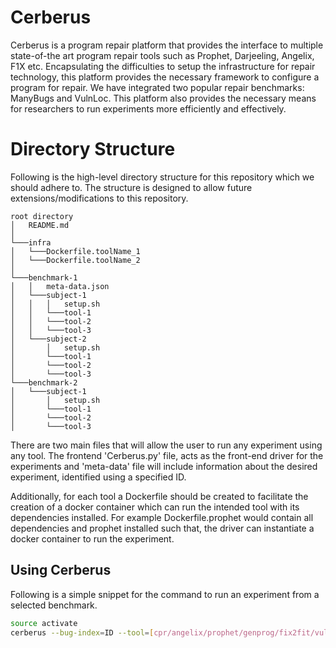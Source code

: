 # Cerberus
Cerberus is a program repair platform that provides the interface to multiple
state-of-the art program repair tools such as Prophet, Darjeeling, Angelix, F1X etc.
Encapsulating the difficulties to setup the infrastructure for repair technology, this platform provides
the necessary framework to configure a program for repair. We have integrated two popular repair
benchmarks: ManyBugs and VulnLoc. This platform also provides the necessary means for researchers to
run experiments more efficiently and effectively.


# Directory Structure
Following is the high-level directory structure for this repository which we should adhere to. The structure
is designed to allow future extensions/modifications to this repository.

```
root directory
│   README.md
│
└───infra
│   └───Dockerfile.toolName_1
│   └───Dockerfile.toolName_2
│
└───benchmark-1
│   │   meta-data.json
│   └───subject-1
│   │   │   setup.sh
│   │   └───tool-1
│   │   └───tool-2
│   │   └───tool-3
│   └───subject-2
│       │   setup.sh
│       └───tool-1
│       └───tool-2
│       └───tool-3
└───benchmark-2
│   └───subject-1
│       │   setup.sh
│       └───tool-1
│       └───tool-2
│       └───tool-3
```

There are two main files that will allow the user to run any experiment using any tool. The frontend 'Cerberus.py' file, acts as the front-end driver for the experiments
and 'meta-data' file will include information about the desired experiment, identified using a specified ID.

Additionally, for each tool a Dockerfile should be created to facilitate the creation of a docker container
which can run the intended tool with its dependencies installed. For example Dockerfile.prophet would contain
all dependencies and prophet installed such that, the driver can instantiate a docker container to run the experiment.


## Using Cerberus
Following is a simple snippet for the command to run an experiment from a selected benchmark.

```bash
source activate
cerberus --bug-index=ID --tool=[cpr/angelix/prophet/genprog/fix2fit/vulnfix] --benchmark=[manybugs/vulnloc]
```
